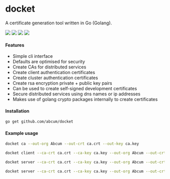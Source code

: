 # docket

A certificate generation tool written in Go (Golang).

[![](https://img.shields.io/badge/status-v1-ff00bb.svg?style=flat-square)](https://github.com/abcum/docket) [![](https://img.shields.io/badge/godoc-reference-blue.svg?style=flat-square)](https://godoc.org/github.com/abcum/docket) [![](https://goreportcard.com/badge/github.com/abcum/docket?style=flat-square)](https://goreportcard.com/report/github.com/abcum/docket) [![](https://img.shields.io/badge/license-Apache_License_2.0-00bfff.svg?style=flat-square)](https://github.com/abcum/docket) 

#### Features

- Simple cli interface
- Defaults are optimised for security
- Create CAs for distributed services
- Create client authentication certificates
- Create cluster authentication certificates
- Create rsa encryption private + public key pairs
- Can be used to create self-signed development certificates
- Secure distributed services using dns names or ip addresses
- Makes use of golang crypto packages internally to create certificates 

#### Installation

```bash
go get github.com/abcum/docket
```

#### Example usage

```bash
docket ca --out-org Abcum --out-crt ca.crt --out-key ca.key
```

```bash
docket client --ca-crt ca.crt --ca-key ca.key --out-org Abcum --out-crt client.crt --out-key client.key
```

```bash
docket server --ca-crt ca.crt --ca-key ca.key --out-org Abcum --out-crt server.crt --out-key server.key example.com
```

```bash
docket server --ca-crt ca.crt --ca-key ca.key --out-org Abcum --out-crt server.crt --out-key server.key 10.0.1.1 10.0.1.2 10.0.1.3
```
